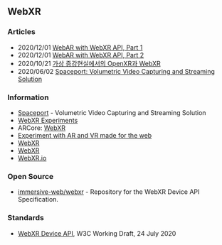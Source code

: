 ## WebXR


### Articles
- 2020/12/01 [WebAR with WebXR API, Part 1](https://medium.com/naver-fe-platform/webar-with-webxr-api-part-1-e191a2dc7177)
- 2020/12/01 [WebAR with WebXR API, Part 2](https://medium.com/naver-fe-platform/webar-with-webxr-api-part-2-dc76b20767fb)
- 2020/10/21 [가상 증강현실에서의 OpenXR과 WebXR](http://www.kibme.org/resources/journal/20210216103000663.pdf)
- 2020/06/02 [Spaceport: Volumetric Video Capturing and Streaming Solution](https://antmedia.io/volumetric-video/)


### Information
- [Spaceport](https://spaceport.tv/) - Volumetric Video Capturing and Streaming Solution
- [WebXR Experiments](https://experiments.withgoogle.com/collection/webxr)
- ARCore: [WebXR](https://developers.google.com/ar/develop/webxr)
- [Experiment with AR and VR made for the web](https://blog.google/products/google-ar-vr/webxr-experiments/)
- [WebXR](https://web.dev/tags/webxr/)
- [WebXR](https://softengi.com/blog/webxr/)
- [WebXR.io](https://webxr.io/)


### Open Source
- [immersive-web/webxr](https://github.com/immersive-web/webxr) - Repository for the WebXR Device API Specification.


### Standards
- [WebXR Device API](https://www.w3.org/TR/webxr/), W3C Working Draft, 24 July 2020



